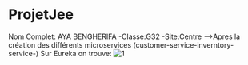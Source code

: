 # ProjetJee
Nom Complet: AYA BENGHERIFA -Classe:G32 -Site:Centre 
-->Apres la création des différents microservices (customer-service-inverntory-service-) Sur Eureka on trouve:
![1](https://user-images.githubusercontent.com/80550745/219696862-758a364e-9a54-40b5-ac76-98854fbf8f1a.jpg)
